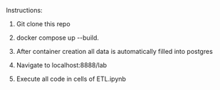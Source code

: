 Instructions:

1. Git clone this repo

2. docker compose up --build.

3. After container creation all data is automatically filled into postgres

4. Navigate to localhost:8888/lab

5. Execute all code in cells of ETL.ipynb
